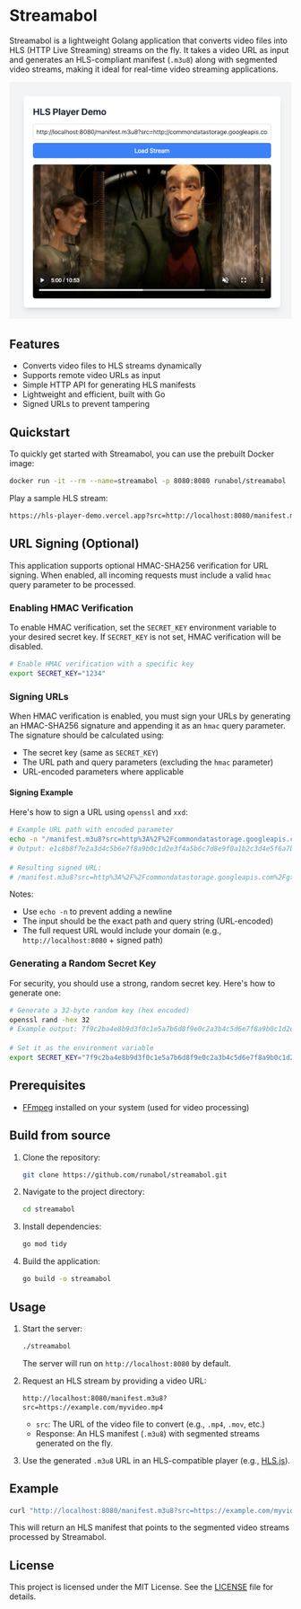 # Streamabol

Streamabol is a lightweight Golang application that converts video files into HLS (HTTP Live Streaming) streams on the fly. It takes a video URL as input and generates an HLS-compliant manifest (`.m3u8`) along with segmented video streams, making it ideal for real-time video streaming applications.

![Player](screenshot_v2.jpg)

## Features
- Converts video files to HLS streams dynamically
- Supports remote video URLs as input
- Simple HTTP API for generating HLS manifests
- Lightweight and efficient, built with Go
- Signed URLs to prevent tampering

## Quickstart

To quickly get started with Streamabol, you can use the prebuilt Docker image:

```bash
docker run -it --rm --name=streamabol -p 8080:8080 runabol/streamabol
```

Play a sample HLS stream: 

```bash
https://hls-player-demo.vercel.app?src=http://localhost:8080/manifest.m3u8?src=http://commondatastorage.googleapis.com/gtv-videos-bucket/sample/ElephantsDream.mp4
```

## URL Signing (Optional)

This application supports optional HMAC-SHA256 verification for URL signing. When enabled, all incoming requests must include a valid `hmac` query parameter to be processed.

### Enabling HMAC Verification
To enable HMAC verification, set the `SECRET_KEY` environment variable to your desired secret key. If `SECRET_KEY` is not set, HMAC verification will be disabled.

```bash
# Enable HMAC verification with a specific key
export SECRET_KEY="1234"
```

### Signing URLs
When HMAC verification is enabled, you must sign your URLs by generating an HMAC-SHA256 signature and appending it as an `hmac` query parameter. The signature should be calculated using:
- The secret key (same as `SECRET_KEY`)
- The URL path and query parameters (excluding the `hmac` parameter)
- URL-encoded parameters where applicable

#### Signing Example
Here's how to sign a URL using `openssl` and `xxd`:

```bash
# Example URL path with encoded parameter
echo -n "/manifest.m3u8?src=http%3A%2F%2Fcommondatastorage.googleapis.com%2Fgtv-videos-bucket%2Fsample%2FElephantsDream.mp4" | openssl dgst -sha256 -hmac "1234" -binary | xxd -p -c 256
# Output: e1c8b8f7e2a3d4c5b6e7f8a9b0c1d2e3f4a5b6c7d8e9f0a1b2c3d4e5f6a7b8c9

# Resulting signed URL:
# /manifest.m3u8?src=http%3A%2F%2Fcommondatastorage.googleapis.com%2Fgtv-videos-bucket%2Fsample%2FElephantsDream.mp4&hmac=e1c8b8f7e2a3d4c5b6e7f8a9b0c1d2e3f4a5b6c7d8e9f0a1b2c3d4e5f6a7b8c9
```

Notes:
- Use `echo -n` to prevent adding a newline
- The input should be the exact path and query string (URL-encoded)
- The full request URL would include your domain (e.g., `http://localhost:8080` + signed path)

### Generating a Random Secret Key
For security, you should use a strong, random secret key. Here's how to generate one:

```bash
# Generate a 32-byte random key (hex encoded)
openssl rand -hex 32
# Example output: 7f9c2ba4e8b9d3f0c1e5a7b6d8f9e0c2a3b4c5d6e7f8a9b0c1d2e3f4a5b6d7e8

# Set it as the environment variable
export SECRET_KEY="7f9c2ba4e8b9d3f0c1e5a7b6d8f9e0c2a3b4c5d6e7f8a9b0c1d2e3f4a5b6d7e8"
```

## Prerequisites
- [FFmpeg](https://ffmpeg.org/download.html) installed on your system (used for video processing)

## Build from source
1. Clone the repository:
   ```bash
   git clone https://github.com/runabol/streamabol.git
   ```
2. Navigate to the project directory:
   ```bash
   cd streamabol
   ```
3. Install dependencies:
   ```bash
   go mod tidy
   ```
4. Build the application:
   ```bash
   go build -o streamabol
   ```

## Usage
1. Start the server:
   ```bash
   ./streamabol
   ```
   The server will run on `http://localhost:8080` by default.

2. Request an HLS stream by providing a video URL:
   ```
   http://localhost:8080/manifest.m3u8?src=https://example.com/myvideo.mp4
   ```
   - `src`: The URL of the video file to convert (e.g., `.mp4`, `.mov`, etc.)
   - Response: An HLS manifest (`.m3u8`) with segmented streams generated on the fly.

3. Use the generated `.m3u8` URL in an HLS-compatible player (e.g., [HLS.js](https://hlsjs.video-dev.org/)).

## Example
```bash
curl "http://localhost:8080/manifest.m3u8?src=https://example.com/myvideo.mp4"
```
This will return an HLS manifest that points to the segmented video streams processed by Streamabol.

## License
This project is licensed under the MIT License. See the [LICENSE](LICENSE) file for details.
